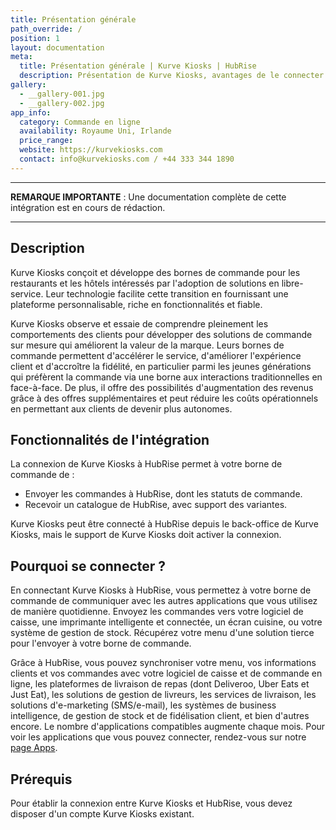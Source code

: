 ```yaml
---
title: Présentation générale
path_override: /
position: 1
layout: documentation
meta:
  title: Présentation générale | Kurve Kiosks | HubRise
  description: Présentation de Kurve Kiosks, avantages de le connecter à HubRise, fonctionnalités de l'intégration. Synchronisez vos données entre votre borne de commande et vos autres applications.
gallery:
  - __gallery-001.jpg
  - __gallery-002.jpg
app_info:
  category: Commande en ligne
  availability: Royaume Uni, Irlande
  price_range:
  website: https://kurvekiosks.com
  contact: info@kurvekiosks.com / +44 333 344 1890
---
```


---

**REMARQUE IMPORTANTE** : Une documentation complète de cette intégration est en cours de rédaction.

---

## Description

Kurve Kiosks conçoit et développe des bornes de commande pour les restaurants et les hôtels intéressés par l'adoption de solutions en libre-service. Leur technologie facilite cette transition en fournissant une plateforme personnalisable, riche en fonctionnalités et fiable.

Kurve Kiosks observe et essaie de comprendre pleinement les comportements des clients pour développer des solutions de commande sur mesure qui améliorent la valeur de la marque. Leurs bornes de commande permettent d'accélérer le service, d'améliorer l'expérience client et d'accroître la fidélité, en particulier parmi les jeunes générations qui préfèrent la commande via une borne aux interactions traditionnelles en face-à-face. De plus, il offre des possibilités d'augmentation des revenus grâce à des offres supplémentaires et peut réduire les coûts opérationnels en permettant aux clients de devenir plus autonomes.

## Fonctionnalités de l'intégration

La connexion de Kurve Kiosks à HubRise permet à votre borne de commande de :

- Envoyer les commandes à HubRise, dont les statuts de commande.
- Recevoir un catalogue de HubRise, avec support des variantes.

Kurve Kiosks peut être connecté à HubRise depuis le back-office de Kurve Kiosks, mais le support de Kurve Kiosks doit activer la connexion.

## Pourquoi se connecter ?

En connectant Kurve Kiosks à HubRise, vous permettez à votre borne de commande de communiquer avec les autres applications que vous utilisez de manière quotidienne. Envoyez les commandes vers votre logiciel de caisse, une imprimante intelligente et connectée, un écran cuisine, ou votre système de gestion de stock. Récupérez votre menu d'une solution tierce pour l'envoyer à votre borne de commande.

Grâce à HubRise, vous pouvez synchroniser votre menu, vos informations clients et vos commandes avec votre logiciel de caisse et de commande en ligne, les plateformes de livraison de repas (dont Deliveroo, Uber Eats et Just Eat), les solutions de gestion de livreurs, les services de livraison, les solutions d'e-marketing (SMS/e-mail), les systèmes de business intelligence, de gestion de stock et de fidélisation client, et bien d'autres encore. Le nombre d'applications compatibles augmente chaque mois. Pour voir les applications que vous pouvez connecter, rendez-vous sur notre [page Apps](/apps).

## Prérequis

Pour établir la connexion entre Kurve Kiosks et HubRise, vous devez disposer d'un compte Kurve Kiosks existant.

